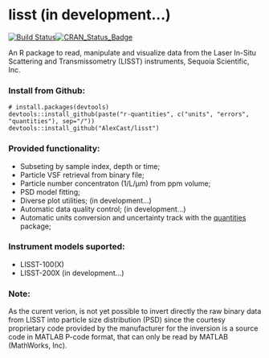 # lisst (in development...)

[![Build Status](https://travis-ci.org/AlexCast/lisst.svg?branch=master)](https://travis-ci.org/AlexCast/lisst)[![CRAN\_Status\_Badge](https://www.r-pkg.org/badges/version/lisst)](https://cran.r-project.org/package=lisst)

An R package to read, manipulate and visualize data from the Laser In-Situ Scattering and Transmissometry (LISST) instruments, Sequoia Scientific, Inc.

### Install from Github:
```
# install.packages(devtools)
devtools::install_github(paste("r-quantities", c("units", "errors", "quantities"), sep="/"))
devtools::install_github("AlexCast/lisst")
```

### Provided functionality:
- Subseting by sample index, depth or time;
- Particle VSF retrieval from binary file;
- Particle number concentraton (1/L/µm) from ppm volume;
- PSD model fitting; 
- Diverse plot utilities; (in development...)
- Automatic data quality control; (in development...)
- Automatic units conversion and uncertainty track with the [quantities](https://github.com/r-quantities/quantities) package;

### Instrument models suported:
- LISST-100(X)
- LISST-200X (in development...)

### Note:
As the curent verion, is not yet possible to invert directly the raw binary data from LISST into particle size distribution (PSD) since the courtesy proprietary code provided by the manufacturer for the inversion is a source code in MATLAB P-code format, that can only be read by MATLAB (MathWorks, Inc).
